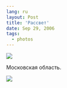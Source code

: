 ```yaml
---
lang: ru
layout: Post
title: 'Рассвет'
date: Sep 29, 2006
tags:
  - photos
---
```


![](/images/blog/Sapegin-Artem-20D-2006-09-27-249-4919-big.jpg)

Московская область.

<!--more-->

![](/images/blog/Sapegin-Artem-20D-2006-09-27-249-4929-lj.jpg)
